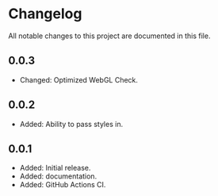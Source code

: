 # Changelog

All notable changes to this project are documented in this file.

## 0.0.3

- Changed: Optimized WebGL Check.

## 0.0.2

- Added: Ability to pass styles in.

## 0.0.1

- Added: Initial release.
- Added: documentation.
- Added: GitHub Actions CI.
